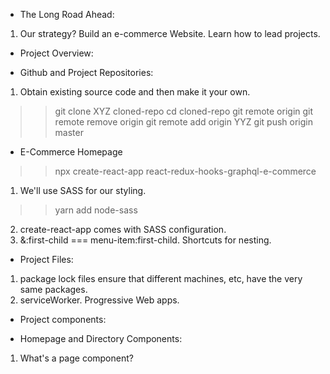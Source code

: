 - The Long Road Ahead:
1. Our strategy? Build an e-commerce Website. Learn how to lead projects.

- Project Overview:

- Github and Project Repositories:
1. Obtain existing source code and then make it your own.
>> git clone XYZ cloned-repo
>> cd cloned-repo
>> git remote
    origin
>> git remote remove origin
>> git remote add origin YYZ
>> git push origin master

- E-Commerce Homepage
>> npx create-react-app react-redux-hooks-graphql-e-commerce
1. We'll use SASS for our styling.
>> yarn add node-sass
2. create-react-app comes with SASS configuration.
3. &:first-child === menu-item:first-child. Shortcuts for nesting.

- Project Files:
1. package lock files ensure that different machines, etc, have the very same packages.
2. serviceWorker. Progressive Web apps.

- Project components:

- Homepage and Directory Components:
1. What's a page component?

